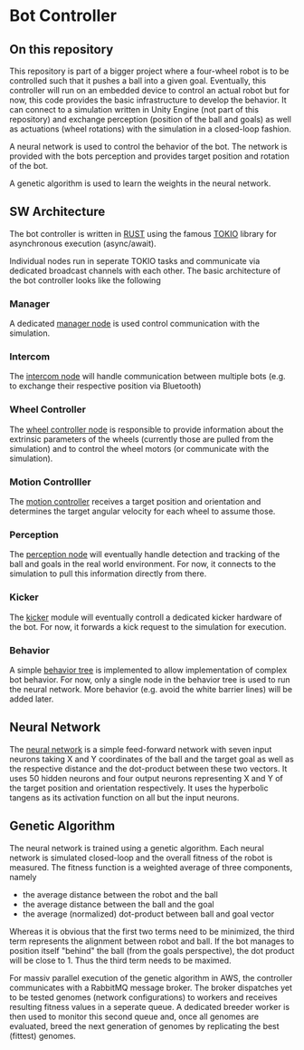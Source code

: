 # Bot Controller
## On this repository
This repository is part of a bigger project where a four-wheel robot is to be controlled such that it pushes a ball into a given goal. Eventually, this controller will run on an embedded device to control an actual robot but for now, this code provides the basic infrastructure to develop the behavior. It can connect to a simulation written in Unity Engine (not part of this repository) and exchange perception (position of the ball and goals) as well as actuations (wheel rotations) with the simulation in a closed-loop fashion. 

A neural network is used to control the behavior of the bot. The network is provided with the bots perception and provides target position and rotation of the bot. 

A genetic algorithm is used to learn the weights in the neural network. 

## SW Architecture
The bot controller is written in [RUST](https://rust-lang.org) using the famous [TOKIO](https://tokio.rs) library for asynchronous execution (async/await). 

Individual nodes run in seperate TOKIO tasks and communicate via dedicated broadcast channels with each other. The basic architecture of the bot controller looks like the following

### Manager
A dedicated [manager node](https://github.com/dmu1981/bot/blob/main/src/manager/main.rs) is used control communication with the simulation.

### Intercom
The [intercom node](https://github.com/dmu1981/bot/blob/main/src/intercom/main.rs) will handle communication between multiple bots (e.g. to exchange their respective position via Bluetooth)

### Wheel Controller
The [wheel controller node](https://github.com/dmu1981/bot/blob/main/src/wheelcontroller/wc_sim.rs) is responsible to provide information about the extrinsic parameters of the wheels (currently those are pulled from the simulation) and to control the wheel motors (or communicate with the simulation).

### Motion Controlller
The [motion controller](https://github.com/dmu1981/bot/blob/main/src/motioncontroll/motioncontroller.rs) receives a target position and orientation and determines the target angular velocity for each wheel to assume those. 

### Perception
The [perception node](https://github.com/dmu1981/bot/blob/main/src/perception/simulation.rs) will eventually handle detection and tracking of the ball and goals in the real world environment. For now, it connects to the simulation to pull this information directly from there.

### Kicker
The [kicker](https://github.com/dmu1981/bot/blob/main/src/kicker/main.rs) module will eventually controll a dedicated kicker hardware of the bot. For now, it forwards a kick request to the simulation for execution. 

### Behavior
A simple [behavior tree](https://github.com/dmu1981/bot/blob/main/src/behavior/main.rs) is implemented to allow implementation of complex bot behavior. For now, only a single node in the behavior tree is used to run the neural network. More behavior (e.g. avoid the white barrier lines) will be added later. 

## Neural Network
The [neural network](https://github.com/dmu1981/bot/blob/main/src/behavior/botnet_behavior.rs) is a simple feed-forward network with seven input neurons taking X and Y coordinates of the ball and the target goal as well as the respective distance and the dot-product between these two vectors. It uses 50 hidden neurons and four output neurons representing X and Y of the target position and orientation respectively. It uses the hyperbolic tangens as its activation function on all but the input neurons. 

## Genetic Algorithm
The neural network is trained using a genetic algorithm. Each neural network is simulated closed-loop and the overall fitness of the robot is measured. The fitness function is a weighted average of three components, namely

* the average distance between the robot and the ball
* the average distance between the ball and the goal
* the average (normalized) dot-product between ball and goal vector

Whereas it is obvious that the first two terms need to be minimized, the third term represents the alignment between robot and ball. If the bot manages to position itself "behind" the ball (from the goals perspective), the dot product will be close to 1. Thus the third term needs to be maximed. 

For massiv parallel execution of the genetic algorithm in AWS, the controller communicates with a RabbitMQ message broker. The broker dispatches yet to be tested genomes (network configurations) to workers and receives resulting fitness values in a seperate queue. A dedicated breeder worker is then used to monitor this second queue and, once all genomes are evaluated, breed the next generation of genomes by replicating the best (fittest) genomes.
